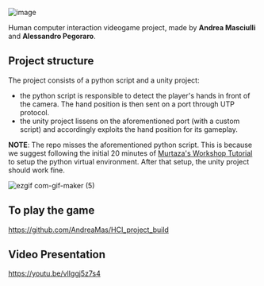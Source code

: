 ![image](https://user-images.githubusercontent.com/32450751/169312352-ed6df610-6867-4cef-9549-5026449c821c.png)


Human computer interaction videogame project, made by **Andrea Masciulli** and **Alessandro Pegoraro**. 

## Project structure

The project consists of a python script and a unity project:

- the python script is responsible to detect the player's hands in front of the camera. The hand position is then sent on a port through UTP protocol.
- the unity project lissens on the aforementioned port (with a custom script) and accordingly exploits the hand position for its gameplay.

**NOTE**: The repo misses the aforementioned python script. This is because we suggest following the initial 20 minutes of [Murtaza's Workshop Tutorial](https://www.youtube.com/watch?v=RQ-2JWzNc6k) to setup the python virtual environment. After that setup, the unity project should work fine.

![ezgif com-gif-maker (5)](https://user-images.githubusercontent.com/32450751/195997362-246ebc35-81b7-4781-8a55-e6f7472c40af.gif)

## To play the game
https://github.com/AndreaMas/HCI_project_build

## Video Presentation
https://youtu.be/vlIggj5z7s4




